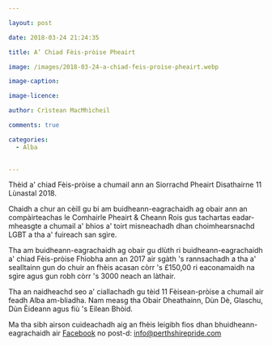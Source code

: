 ```yaml
---

layout: post

date: 2018-03-24 21:24:35

title: A’ Chiad Fèis-pròise Pheairt

image: /images/2018-03-24-a-chiad-feis-proise-pheairt.webp

image-caption:

image-licence:

author: Crìstean MacMhìcheil

comments: true

categories:
  - Alba
  

---
```


 Thèid a' chiad Fèis-pròise a chumail ann an Siorrachd Pheairt Disathairne 11 Lùnastal 2018.

 <!--more-->

 Chaidh a chur an cèill gu bi am buidheann-eagrachaidh ag obair ann an compàirteachas le Comhairle Pheairt & Cheann Rois gus tachartas eadar-mheasgte a chumail a' bhios a' toirt misneachadh dhan choimhearsnachd LGBT a tha a' fuireach san sgìre.

 Tha am buidheann-eagrachaidh ag obair gu dlùth ri buidheann-eagrachaidh a' chiad Fèis-pròise Fhìobha ann an 2017 air sgàth 's rannsachadh a tha a' sealltainn gun do chuir an fhèis acasan còrr 's £150,00 ri eaconamaidh na sgìre agus gun robh còrr 's 3000 neach an làthair.

 Tha an naidheachd seo a' ciallachadh gu tèid 11 Fèisean-pròise a chumail air feadh Alba am-bliadha. Nam measg tha Obair Dheathainn, Dùn Dè, Glaschu, Dùn Èideann agus fiù 's Eilean Bhòid.

 Ma tha sibh airson cuideachadh aig an fhèis leigibh fios dhan bhuidheann-eagrachaidh air [Facebook][1] no post-d: <info@perthshirepride.com>

 [1]: https://www.facebook.com/PerthshirePride/
